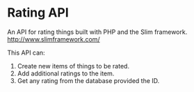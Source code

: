 Rating API
=======

An API for rating things built with PHP and the Slim framework.
http://www.slimframework.com/


This API can:

1. Create new items of things to be rated.
2. Add additional ratings to the item. 
3. Get any rating from the database provided the ID.
